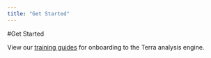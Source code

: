 ```yaml
---
title: "Get Started"
---
```

#Get Started

View our [training guides](/training/guides) for onboarding to the Terra analysis engine.
